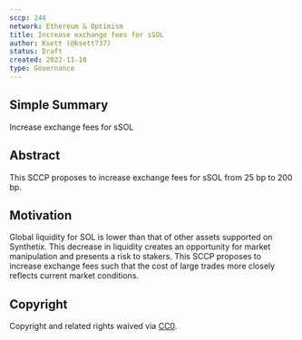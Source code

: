 ```yaml
---
sccp: 244
network: Ethereum & Optimism
title: Increase exchange fees for sSOL
author: Ksett (@ksett737)
status: Draft
created: 2022-11-10
type: Governance
---
```


<!--You can leave these HTML comments in your merged SCCP and delete the visible duplicate text guides, they will not appear and may be helpful to refer to if you edit it again. This is the suggested template for new SCCPs. Note that an SCCP number will be assigned by an editor. When opening a pull request to submit your SCCP, please use an abbreviated title in the filename, `sccp-draft_title_abbrev.md`. The title should be 44 characters or less.-->

## Simple Summary

<!--"If you can't explain it simply, you don't understand it well enough." Provide a simplified and layman-accessible explanation of the SCCP.-->

Increase exchange fees for sSOL

## Abstract

<!--A short (~200 word) description of the variable change proposed.-->

This SCCP proposes to increase exchange fees for sSOL from 25 bp to 200 bp.

## Motivation

<!--The motivation is critical for SCCPs that want to update variables within Synthetix. It should clearly explain why the existing variable is not incentive aligned. SCCP submissions without sufficient motivation may be rejected outright.-->

Global liquidity for SOL is lower than that of other assets supported on Synthetix. This decrease in liquidity creates an opportunity for market manipulation and presents a risk to stakers. This SCCP proposes to increase exchange fees such that the cost of large trades more closely reflects current market conditions.

## Copyright

Copyright and related rights waived via [CC0](https://creativecommons.org/publicdomain/zero/1.0/).
